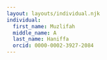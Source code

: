 ```yaml
---
layout: layouts/individual.njk
individual:
  first_name: Muzlifah
  middle_name: A
  last_name: Haniffa
  orcid: 0000-0002-3927-2084
---
```

